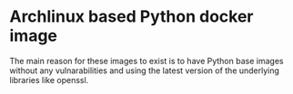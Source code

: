 Archlinux based Python docker image
========================

The main reason for these images to exist is to have Python base images without any vulnarabilities and using the latest version of the underlying libraries like openssl.

